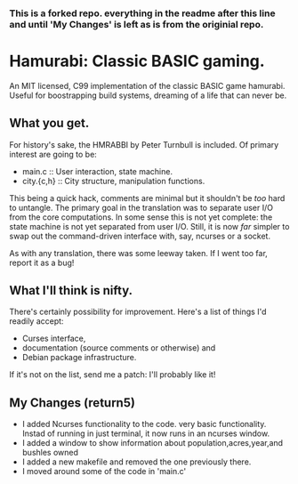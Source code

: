 ### This is a forked repo. everything in the readme after this line and until 'My Changes' is left as is from the originial repo.

# Hamurabi: Classic BASIC gaming.

An MIT licensed, C99 implementation of the classic BASIC game
hamurabi. Useful for boostrapping build systems, dreaming of a
life that can never be.

## What you get.

For history's sake, the HMRABBI by Peter Turnbull is
included. Of primary interest are going to be:

* main.c :: User interaction, state machine.
* city.{c,h} :: City structure, manipulation functions.

This being a quick hack, comments are minimal but it shouldn't
be _too_ hard to untangle. The primary goal in the translation
was to separate user I/O from the core computations. In some
sense this is not yet complete: the state machine is not yet
separated from user I/O. Still, it is now _far_ simpler to
swap out the command-driven interface with, say, ncurses or a
socket.

As with any translation, there was some leeway taken. If I
went too far, report it as a bug!

## What I'll think is nifty.

There's certainly possibility for improvement. Here's a list
of things I'd readily accept:

* Curses interface,
* documentation (source comments or otherwise) and
* Debian package infrastructure.

If it's not on the list, send me a patch: I'll probably like
it!

## My Changes (return5)
- I added Ncurses functionality to the code. very basic functionality. Instad of running in just terminal, it now runs in an ncurses window. 
- I added a window to show information about population,acres,year,and bushles owned
- I added a new makefile and removed the one previously there. 
- I moved around some of the code in 'main.c'
